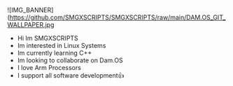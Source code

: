 ![IMG_BANNER](https://github.com/SMGXSCRIPTS/SMGXSCRIPTS/raw/main/DAM.OS_GIT_WALLPAPER.jpg
- Hi Im SMGXSCRIPTS
- Im interested in Linux Systems
- Im currently learning C++
- Im looking to collaborate on Dam.OS
- I love Arm Processors
- I support all software development👍
